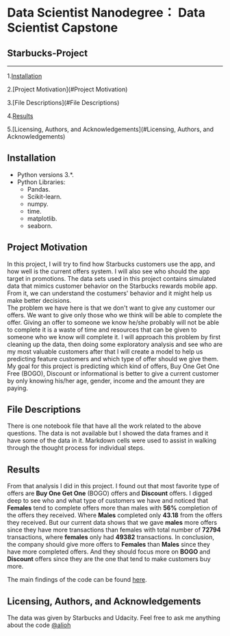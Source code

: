 # **Data Scientist Nanodegree： Data Scientist Capstone**
## Starbucks-Project
----------

1.[Installation](#Installation)

2.[Project Motivation](#Project Motivation)

3.[File Descriptions](#File Descriptions)

4.[Results](#Results)

5.[Licensing, Authors, and Acknowledgements](#Licensing, Authors, and Acknowledgements)

Installation
------
- Python versions 3.*.
- Python Libraries:
    - Pandas.
    - Scikit-learn.
    - numpy.
    - time.
    - matplotlib.
    - seaborn.
    
Project Motivation
------
In this project, I will try to find how Starbucks customers use the app, and how well is the current offers system. I will also see who should the app target in promotions. The data sets used in this project contains simulated data that mimics customer behavior on the Starbucks rewards mobile app. From it, we can understand the costumers' behavior and it might help us make better decisions.  
The problem we have here is that we don't want to give any customer our offers. We want to give only those who we think will be able to complete the offer. Giving an offer to someone we know he/she probably will not be able to complete it is a waste of time and resources that can be given to someone who we know will complete it. I will approach this problem by first cleaning up the data, then doing some exploratory analysis and see who are my most valuable customers after that I will create a model to help us predicting feature customers and which type of offer should we give them.  
My goal for this project is predicting which kind of offers, Buy One Get One Free (BOGO), Discount or informational is better to give a current customer by only knowing his/her age, gender, income and the amount they are paying.  

File Descriptions
------
There is one notebook file that have all the work related to the above questions. The data is not available but I showed the data frames and it have some of the data in it. Markdown cells were used to assist in walking through the thought process for individual steps.


Results 
------
From that analysis I did in this project. I found out that most favorite type of offers are **Buy One Get One** (BOGO) offers and **Discount** offers. I digged deep to see who and what type of customers we have and noticed that **Females** tend to complete offers more than males with **56%** completion of the offers they received. Where **Males** completed only **43.18** from the offers they received. But our current data shows that we gave **males** more offers since they have more transactions than females with total number of **72794** transactions, where **females** only had **49382** transactions. In conclusion, the company should give more offers to **Females** than **Males** since they have more completed offers. And they should focus more on **BOGO** and **Discount** offers since they are the one that tend to make customers buy more.  
  
The main findings of the code can be found [here](https://alioh.github.io/DSND-Capstone-Project/).

Licensing, Authors, and Acknowledgements
------
The data was given by Starbucks and Udacity. Feel free to ask me anything about the code [@alioh](https://alioh.com)    
